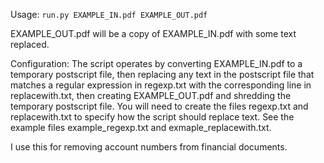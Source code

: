 Usage: `run.py EXAMPLE_IN.pdf EXAMPLE_OUT.pdf`

EXAMPLE_OUT.pdf will be a copy of EXAMPLE_IN.pdf with some text replaced.

Configuration:
The script operates by converting EXAMPLE_IN.pdf to a temporary postscript
file, then replacing any text in the postscript file that matches a regular
expression in regexp.txt with the corresponding line in replacewith.txt, then
creating EXAMPLE_OUT.pdf and shredding the temporary postscript file. You
will need to create the files regexp.txt and replacewith.txt to specify how the
script should replace text. See the example files example_regexp.txt and
exmaple_replacewith.txt.

I use this for removing account numbers from financial documents.
